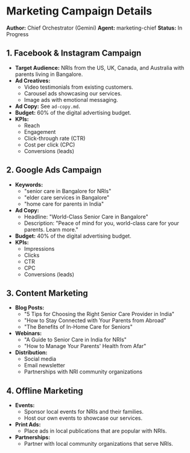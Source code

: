 # Marketing Campaign Details

**Author:** Chief Orchestrator (Gemini)
**Agent:** marketing-chief
**Status:** In Progress

## 1. Facebook & Instagram Campaign

*   **Target Audience:** NRIs from the US, UK, Canada, and Australia with parents living in Bangalore.
*   **Ad Creatives:**
    *   Video testimonials from existing customers.
    *   Carousel ads showcasing our services.
    *   Image ads with emotional messaging.
*   **Ad Copy:** See `ad-copy.md`.
*   **Budget:** 60% of the digital advertising budget.
*   **KPIs:**
    *   Reach
    *   Engagement
    *   Click-through rate (CTR)
    *   Cost per click (CPC)
    *   Conversions (leads)

## 2. Google Ads Campaign

*   **Keywords:**
    *   "senior care in Bangalore for NRIs"
    *   "elder care services in Bangalore"
    *   "home care for parents in India"
*   **Ad Copy:**
    *   Headline: "World-Class Senior Care in Bangalore"
    *   Description: "Peace of mind for you, world-class care for your parents. Learn more."
*   **Budget:** 40% of the digital advertising budget.
*   **KPIs:**
    *   Impressions
    *   Clicks
    *   CTR
    *   CPC
    *   Conversions (leads)

## 3. Content Marketing

*   **Blog Posts:**
    *   "5 Tips for Choosing the Right Senior Care Provider in India"
    *   "How to Stay Connected with Your Parents from Abroad"
    *   "The Benefits of In-Home Care for Seniors"
*   **Webinars:**
    *   "A Guide to Senior Care in India for NRIs"
    *   "How to Manage Your Parents' Health from Afar"
*   **Distribution:**
    *   Social media
    *   Email newsletter
    *   Partnerships with NRI community organizations

## 4. Offline Marketing

*   **Events:**
    *   Sponsor local events for NRIs and their families.
    *   Host our own events to showcase our services.
*   **Print Ads:**
    *   Place ads in local publications that are popular with NRIs.
*   **Partnerships:**
    *   Partner with local community organizations that serve NRIs.
